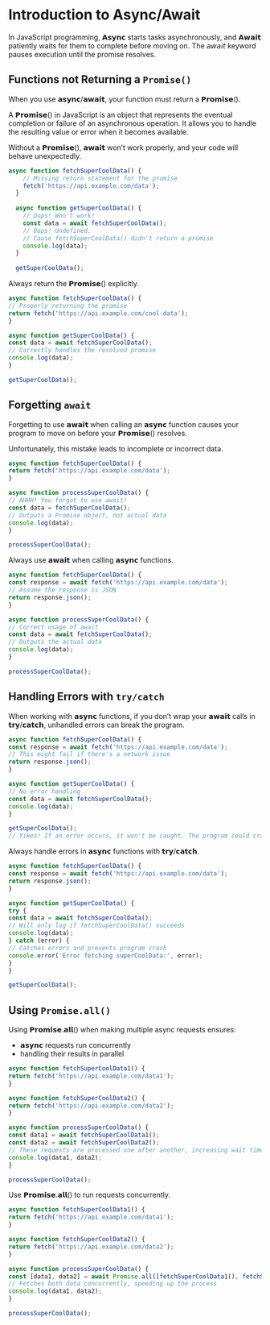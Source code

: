 # Introduction to Async/Await

In JavaScript programming, 𝗔𝘀𝘆𝗻𝗰 starts tasks asynchronously, and 𝗔𝘄𝗮𝗶𝘁 patiently waits for them to complete before moving on.  The 𝘢𝘸𝘢𝘪𝘵 keyword pauses execution until the promise resolves. 

## Functions not Returning a `Promise()`
When you use 𝗮𝘀𝘆𝗻𝗰/𝗮𝘄𝗮𝗶𝘁, your function must return a 𝗣𝗿𝗼𝗺𝗶𝘀𝗲(). 

A 𝗣𝗿𝗼𝗺𝗶𝘀𝗲() in JavaScript is an object that represents the eventual completion or failure of an asynchronous operation. It allows you to handle the resulting value or error when it becomes available.

Without a 𝗣𝗿𝗼𝗺𝗶𝘀𝗲(), 𝗮𝘄𝗮𝗶𝘁 won’t work properly, and your code will behave unexpectedly. 

```js
async function fetchSuperCoolData() {
    // Missing return statement for the promise
    fetch('https://api.example.com/data');
  }
  
  async function getSuperCoolData() {
    // Oops! Won't work!
    const data = await fetchSuperCoolData(); 
    // Oops! Undefined.
    // Cause fetchSuperCoolData() didn't return a promise
    console.log(data); 
  }
  
  getSuperCoolData();
```

Always return the 𝗣𝗿𝗼𝗺𝗶𝘀𝗲() explicitly.

```js
async function fetchSuperCoolData() {
// Properly returning the promise
return fetch('https://api.example.com/cool-data');
}

async function getSuperCoolData() {
const data = await fetchSuperCoolData();
// Correctly handles the resolved promise
console.log(data); 
}

getSuperCoolData();
```

## Forgetting `await`
Forgetting to use 𝗮𝘄𝗮𝗶𝘁 when calling an 𝗮𝘀𝘆𝗻𝗰 function causes your program to move on before your 𝗣𝗿𝗼𝗺𝗶𝘀𝗲() resolves. 

Unfortunately, this mistake leads to incomplete or incorrect data.

```js
async function fetchSuperCoolData() {
return fetch('https://api.example.com/data');
}

async function processSuperCoolData() {
// AHHH! You forgot to use await!
const data = fetchSuperCoolData(); 
// Outputs a Promise object, not actual data
console.log(data); 
}

processSuperCoolData();
```

Always use 𝗮𝘄𝗮𝗶𝘁 when calling 𝗮𝘀𝘆𝗻𝗰 functions.

```js
async function fetchSuperCoolData() {
const response = await fetch('https://api.example.com/data');
// Assume the response is JSON
return response.json(); 
}

async function processSuperCoolData() {
// Correct usage of await
const data = await fetchSuperCoolData(); 
// Outputs the actual data
console.log(data); 
}

processSuperCoolData();
```

## Handling Errors with `try/catch`
When working with 𝗮𝘀𝘆𝗻𝗰 functions, if you don’t wrap your 𝗮𝘄𝗮𝗶𝘁 calls in 𝘁𝗿𝘆/𝗰𝗮𝘁𝗰𝗵, unhandled errors can break the program.

```js
async function fetchSuperCoolData() {
const response = await fetch('https://api.example.com/data');
// This might fail if there's a network issue
return response.json(); 
}

async function getSuperCoolData() {
// No error handling
const data = await fetchSuperCoolData(); 
console.log(data);
}

getSuperCoolData();
// Yikes! If an error occurs, it won't be caught. The program could crash!
```

Always handle errors in 𝗮𝘀𝘆𝗻𝗰 functions with 𝘁𝗿𝘆/𝗰𝗮𝘁𝗰𝗵.

```js
async function fetchSuperCoolData() {
const response = await fetch('https://api.example.com/data');
return response.json();
}

async function getSuperCoolData() {
try {
const data = await fetchSuperCoolData();
// Will only log if fetchSuperCoolData() succeeds
console.log(data); 
} catch (error) {
// Catches errors and prevents program crash
console.error('Error fetching superCoolData:', error); 
}
}

getSuperCoolData();
```

## Using `Promise.all()`
Using 𝗣𝗿𝗼𝗺𝗶𝘀𝗲.𝗮𝗹𝗹() when making multiple async requests ensures:
- 𝗮𝘀𝘆𝗻𝗰 requests run concurrently
- handling their results in parallel

```js
async function fetchSuperCoolData1() {
return fetch('https://api.example.com/data1');
}

async function fetchSuperCoolData2() {
return fetch('https://api.example.com/data2');
}

async function processSuperCoolData() {
const data1 = await fetchSuperCoolData1();
const data2 = await fetchSuperCoolData2();
// These requests are processed one after another, increasing wait time
console.log(data1, data2);
}

processSuperCoolData();
```

Use 𝗣𝗿𝗼𝗺𝗶𝘀𝗲.𝗮𝗹𝗹() to run requests concurrently.

```js
async function fetchSuperCoolData1() {
return fetch('https://api.example.com/data1');
}

async function fetchSuperCoolData2() {
return fetch('https://api.example.com/data2');
}

async function processSuperCoolData() {
const [data1, data2] = await Promise.all([fetchSuperCoolData1(), fetchSuperCoolData2()]);
// Fetches both data concurrently, speeding up the process
console.log(data1, data2);
}

processSuperCoolData();
```
